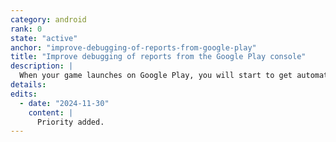 ```yaml
---
category: android
rank: 0
state: "active"
anchor: "improve-debugging-of-reports-from-google-play"
title: "Improve debugging of reports from the Google Play console"
description: |
  When your game launches on Google Play, you will start to get automated reports from players highlighting issues like freezes, crashes, or poor performance. Right now that information is hard to make sense of due to the lack of debug symbols. We want to make it easier for users to utilize these reports either by providing debug symbols, or streamlining the process for developers to upload debug symbols themselves.
details:
edits:
  - date: "2024-11-30"
    content: |
      Priority added.
---
```

